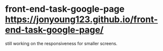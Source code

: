 # front-end-task-google-page https://jonyoung123.github.io/front-end-task-google-page/
still working on the responsiveness for smaller screens.
